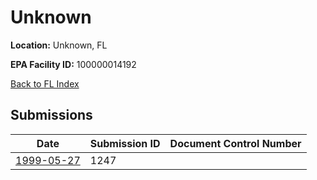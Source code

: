 # Unknown

**Location:** Unknown, FL

**EPA Facility ID:** 100000014192

[Back to FL Index](../../index.md)

## Submissions

| Date | Submission ID | Document Control Number |
|------|--------------|-------------------------|
| [1999-05-27](submissions/1247.md) | 1247 |  |
